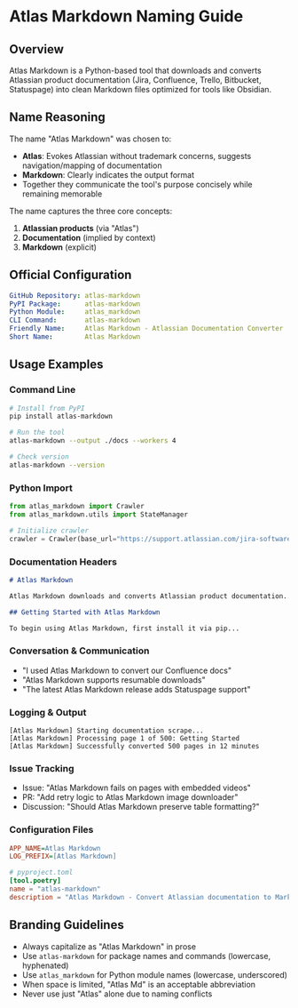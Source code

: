 # Atlas Markdown Naming Guide

## Overview

Atlas Markdown is a Python-based tool that downloads and converts Atlassian product documentation (Jira, Confluence, Trello, Bitbucket, Statuspage) into clean Markdown files optimized for tools like Obsidian.

## Name Reasoning

The name "Atlas Markdown" was chosen to:
- **Atlas**: Evokes Atlassian without trademark concerns, suggests navigation/mapping of documentation
- **Markdown**: Clearly indicates the output format
- Together they communicate the tool's purpose concisely while remaining memorable

The name captures the three core concepts:
1. **Atlassian products** (via "Atlas")
2. **Documentation** (implied by context)
3. **Markdown** (explicit)

## Official Configuration

```yaml
GitHub Repository: atlas-markdown
PyPI Package:      atlas-markdown
Python Module:     atlas_markdown
CLI Command:       atlas-markdown
Friendly Name:     Atlas Markdown - Atlassian Documentation Converter
Short Name:        Atlas Markdown
```

## Usage Examples

### Command Line
```bash
# Install from PyPI
pip install atlas-markdown

# Run the tool
atlas-markdown --output ./docs --workers 4

# Check version
atlas-markdown --version
```

### Python Import
```python
from atlas_markdown import Crawler
from atlas_markdown.utils import StateManager

# Initialize crawler
crawler = Crawler(base_url="https://support.atlassian.com/jira-software-cloud/")
```

### Documentation Headers
```markdown
# Atlas Markdown

Atlas Markdown downloads and converts Atlassian product documentation...

## Getting Started with Atlas Markdown

To begin using Atlas Markdown, first install it via pip...
```

### Conversation & Communication
- "I used Atlas Markdown to convert our Confluence docs"
- "Atlas Markdown supports resumable downloads"
- "The latest Atlas Markdown release adds Statuspage support"

### Logging & Output
```
[Atlas Markdown] Starting documentation scrape...
[Atlas Markdown] Processing page 1 of 500: Getting Started
[Atlas Markdown] Successfully converted 500 pages in 12 minutes
```

### Issue Tracking
- Issue: "Atlas Markdown fails on pages with embedded videos"
- PR: "Add retry logic to Atlas Markdown image downloader"
- Discussion: "Should Atlas Markdown preserve table formatting?"

### Configuration Files
```ini
APP_NAME=Atlas Markdown
LOG_PREFIX=[Atlas Markdown]
```

```toml
# pyproject.toml
[tool.poetry]
name = "atlas-markdown"
description = "Atlas Markdown - Convert Atlassian documentation to Markdown"
```

## Branding Guidelines

- Always capitalize as "Atlas Markdown" in prose
- Use `atlas-markdown` for package names and commands (lowercase, hyphenated)
- Use `atlas_markdown` for Python module names (lowercase, underscored)
- When space is limited, "Atlas Md" is an acceptable abbreviation
- Never use just "Atlas" alone due to naming conflicts
